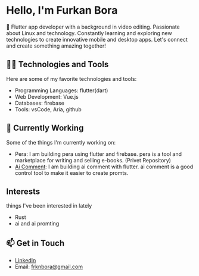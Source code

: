 # Hello, I'm Furkan Bora

🚀 Flutter app developer with a background in video editing. Passionate about Linux and technology. Constantly learning and exploring new technologies to create innovative mobile and desktop apps. Let's connect and create something amazing together!

## 🧑‍💻 Technologies and Tools

Here are some of my favorite technologies and tools:

- Programming Languages: flutter(dart)
- Web Development: Vue.js
- Databases: firebase
- Tools: vsCode, Aria, github

## 🌱 Currently Working

Some of the things I'm currently working on:

- Pera: I am building pera using flutter and firebase. pera is a tool and marketplace for writing and selling e-books. (Privet Repository)
- [Ai Comment](https://github.com/furkanbora239/ai_comment): I am building ai comment with flutter. ai comment is a good control tool to make it easier to create promts.

## Interests

things I've been interested in lately

- Rust
- ai and ai promting

## 📫 Get in Touch

- [LinkedIn](https://www.linkedin.com/in/furkan-bora-71a611180/)
- Email: frknbora@gmail.com
